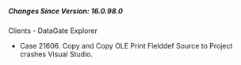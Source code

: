 ﻿<h5 id="SinceVersion">Changes Since Version: 16.0.98.0</h5>

<span class="changeNoteHeading"> Clients - DataGate Explorer</span>
<ul>
    <li>Case 21606. Copy and Copy OLE Print Fielddef Source to Project crashes Visual Studio.</li>
</ul>
